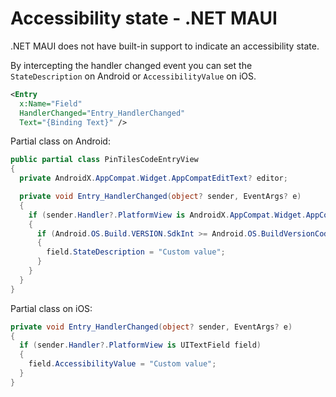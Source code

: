# Accessibility state - .NET MAUI

.NET MAUI does not have built-in support to indicate an accessibility state.

By intercepting the handler changed event you can set the `StateDescription` on Android or `AccessibilityValue` on iOS.

```xml title="CustomEntry.xaml"
<Entry
  x:Name="Field"
  HandlerChanged="Entry_HandlerChanged"
  Text="{Binding Text}" />
```

Partial class on Android:

```csharp title="CustomEntry.xaml.Android.cs"
public partial class PinTilesCodeEntryView
{
  private AndroidX.AppCompat.Widget.AppCompatEditText? editor;

  private void Entry_HandlerChanged(object? sender, EventArgs? e)
  {
    if (sender.Handler?.PlatformView is AndroidX.AppCompat.Widget.AppCompatEditText field)
    {
      if (Android.OS.Build.VERSION.SdkInt >= Android.OS.BuildVersionCodes.R)
      {
        field.StateDescription = "Custom value";
      } 
    }
  }
}
```

Partial class on iOS:

```csharp title="CustomEntry.xaml.iOS.cs"
private void Entry_HandlerChanged(object? sender, EventArgs? e)
{
  if (sender.Handler?.PlatformView is UITextField field)
  {
    field.AccessibilityValue = "Custom value";
  }
}
```
